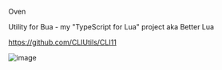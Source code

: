 Oven

Utility for Bua - my "TypeScript for Lua" project aka Better Lua

https://github.com/CLIUtils/CLI11

![image](https://user-images.githubusercontent.com/42321486/164988832-bcc1679b-7659-4094-9d19-fce39334f1a7.png)
